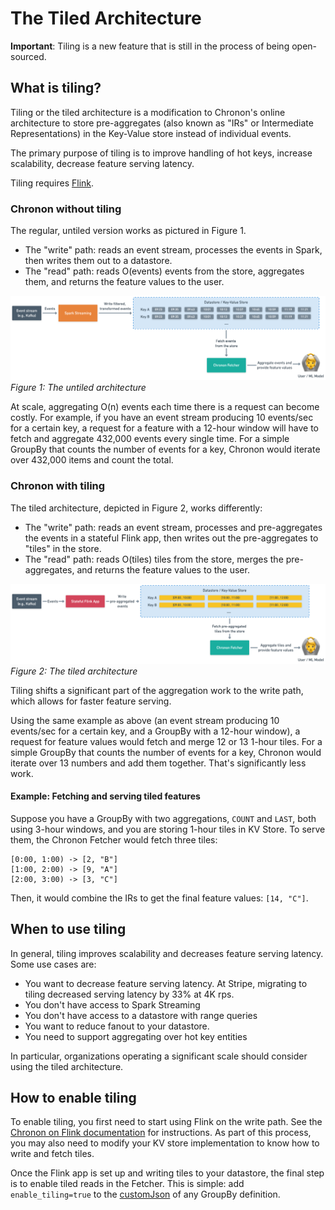 
# The Tiled Architecture

**Important**: Tiling is a new feature that is still in the process of being open-sourced.

## What is tiling?

Tiling or the tiled architecture is a modification to Chronon's online architecture to store pre-aggregates (also known as "IRs" or Intermediate Representations) in the Key-Value store instead of individual events. 

The primary purpose of tiling is to improve handling of hot keys, increase scalability, decrease feature serving latency. 

Tiling requires [Flink](https://flink.apache.org/).

### Chronon without tiling
The regular, untiled version works as pictured in Figure 1.
- The "write" path: reads an event stream, processes the events in Spark, then writes them out to a datastore. 
- The "read" path: reads O(events) events from the store, aggregates them, and returns the feature values to the user.

![Architecture](../images/Untiled_Architecture.png)
_Figure 1: The untiled architecture_

At scale, aggregating O(n) events each time there is a request can become costly. For example, if you have an event stream producing 10 events/sec for a certain key, a request for a feature with a 12-hour window will have to fetch and aggregate 432,000 events every single time. For a simple GroupBy that counts the number of events for a key, Chronon would iterate over 432,000 items and count the total.

### Chronon with tiling
The tiled architecture, depicted in Figure 2, works differently:
- The "write" path: reads an event stream, processes and pre-aggregates the events in a stateful Flink app, then writes out the pre-aggregates to "tiles" in the store.
- The "read" path: reads O(tiles) tiles from the store, merges the pre-aggregates, and returns the feature values to the user.

![Architecture](../images/Tiled_Architecture.png)
_Figure 2: The tiled architecture_

Tiling shifts a significant part of the aggregation work to the write path, which allows for faster feature serving.

Using the same example as above (an event stream producing 10 events/sec for a certain key, and a GroupBy with a 12-hour window), a request for feature values would fetch and merge 12 or 13 1-hour tiles. For a simple GroupBy that counts the number of events for a key, Chronon would iterate over 13 numbers and add them together. That's significantly less work.

#### Example: Fetching and serving tiled features
Suppose you have a GroupBy with two aggregations, `COUNT` and `LAST`, both using 3-hour windows, and you are storing 1-hour tiles in KV Store. To serve them, the Chronon Fetcher would fetch three tiles: 
```
[0:00, 1:00) -> [2, "B"]
[1:00, 2:00) -> [9, "A"]
[2:00, 3:00) -> [3, "C"]
```
Then, it would combine the IRs to get the final feature values: `[14, "C"]`.

## When to use tiling

In general, tiling improves scalability and decreases feature serving latency. Some use cases are:
- You want to decrease feature serving latency. At Stripe, migrating to tiling decreased serving latency by 33% at 4K rps.
- You don't have access to Spark Streaming
- You don't have access to a datastore with range queries
- You want to reduce fanout to your datastore.
- You need to support aggregating over hot key entities

In particular, organizations operating a significant scale should consider using the tiled architecture.

## How to enable tiling

To enable tiling, you first need to start using Flink on the write path. See the [Chronon on Flink documentation](./Flink.md) for instructions. As part of this process, you may also need to modify your KV store implementation to know how to write and fetch tiles.

Once the Flink app is set up and writing tiles to your datastore, the final step is to enable tiled reads in the Fetcher. This is simple: add `enable_tiling=true` to the [customJson](https://github.com/airbnb/chronon/blob/48b789dd2c216c62bbf1d74fbf4e779f23db541f/api/py/ai/chronon/group_by.py#L561) of any GroupBy definition. 
